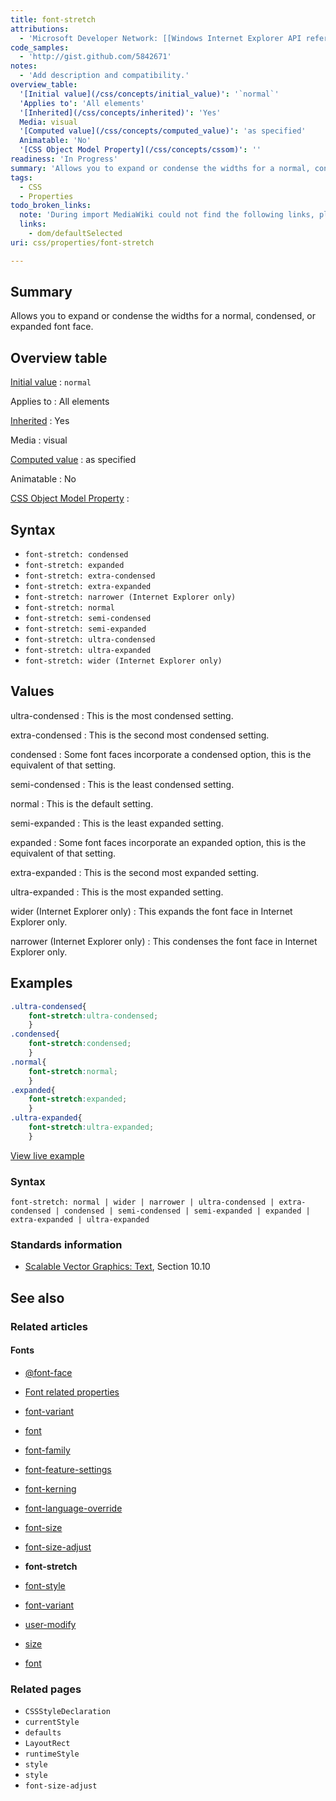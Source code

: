 ```yaml
---
title: font-stretch
attributions:
  - 'Microsoft Developer Network: [[Windows Internet Explorer API reference](http://msdn.microsoft.com/en-us/library/ie/hh828809%28v=vs.85%29.aspx) Article]'
code_samples:
  - 'http://gist.github.com/5842671'
notes:
  - 'Add description and compatibility.'
overview_table:
  '[Initial value](/css/concepts/initial_value)': '`normal`'
  'Applies to': 'All elements'
  '[Inherited](/css/concepts/inherited)': 'Yes'
  Media: visual
  '[Computed value](/css/concepts/computed_value)': 'as specified'
  Animatable: 'No'
  '[CSS Object Model Property](/css/concepts/cssom)': ''
readiness: 'In Progress'
summary: 'Allows you to expand or condense the widths for a normal, condensed, or expanded font face.'
tags:
  - CSS
  - Properties
todo_broken_links:
  note: 'During import MediaWiki could not find the following links, please fix and adjust this list.'
  links:
    - dom/defaultSelected
uri: css/properties/font-stretch

---
```

## Summary

Allows you to expand or condense the widths for a normal, condensed, or expanded font face.

## Overview table

[Initial value](/css/concepts/initial_value)
:   `normal`

Applies to
:   All elements

[Inherited](/css/concepts/inherited)
:   Yes

Media
:   visual

[Computed value](/css/concepts/computed_value)
:   as specified

Animatable
:   No

[CSS Object Model Property](/css/concepts/cssom)
:

## Syntax

-   `font-stretch: condensed`
-   `font-stretch: expanded`
-   `font-stretch: extra-condensed`
-   `font-stretch: extra-expanded`
-   `font-stretch: narrower (Internet Explorer only)`
-   `font-stretch: normal`
-   `font-stretch: semi-condensed`
-   `font-stretch: semi-expanded`
-   `font-stretch: ultra-condensed`
-   `font-stretch: ultra-expanded`
-   `font-stretch: wider (Internet Explorer only)`

## Values

ultra-condensed
:   This is the most condensed setting.

extra-condensed
:   This is the second most condensed setting.

condensed
:   Some font faces incorporate a condensed option, this is the equivalent of that setting.

semi-condensed
:   This is the least condensed setting.

normal
:   This is the default setting.

semi-expanded
:   This is the least expanded setting.

expanded
:   Some font faces incorporate an expanded option, this is the equivalent of that setting.

extra-expanded
:   This is the second most expanded setting.

ultra-expanded
:   This is the most expanded setting.

wider (Internet Explorer only)
:   This expands the font face in Internet Explorer only.

narrower (Internet Explorer only)
:   This condenses the font face in Internet Explorer only.

## Examples

``` css
.ultra-condensed{
    font-stretch:ultra-condensed;
    }
.condensed{
    font-stretch:condensed;
    }
.normal{
    font-stretch:normal;
    }
.expanded{
    font-stretch:expanded;
    }
.ultra-expanded{
    font-stretch:ultra-expanded;
    }
```

[View live example](http://code.webplatform.org/gist/5842671)

### Syntax

`font-stretch: normal | wider | narrower | ultra-condensed | extra-condensed | condensed | semi-condensed | semi-expanded | expanded | extra-expanded | ultra-expanded `

### Standards information

-   [Scalable Vector Graphics: Text](http://go.microsoft.com/fwlink/p/?linkid=199818), Section 10.10

## See also

### Related articles

#### Fonts

-   [@font-face](/css/atrules/@font-face)

-   [Font related properties](/css/fonts)

-   [font-variant](/css/fonts/font-variant)

-   [font](/css/properties/font)

-   [font-family](/css/properties/font-family)

-   [font-feature-settings](/css/properties/font-feature-settings)

-   [font-kerning](/css/properties/font-kerning)

-   [font-language-override](/css/properties/font-language-override)

-   [font-size](/css/properties/font-size)

-   [font-size-adjust](/css/properties/font-size-adjust)

-   **font-stretch**

-   [font-style](/css/properties/font-style)

-   [font-variant](/css/properties/font-variant)

-   [user-modify](/css/properties/user-modify)

-   [size](/html/attributes/size)

-   [font](/html/elements/font)

### Related pages

-   `CSSStyleDeclaration`
-   `currentStyle`
-   `defaults`
-   `LayoutRect`
-   `runtimeStyle`
-   `style`
-   `style`
-   `font-size-adjust`

